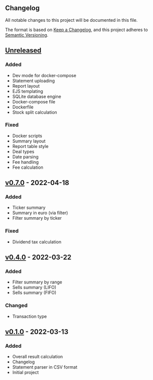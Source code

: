 ## Changelog

All notable changes to this project will be documented in this file.

The format is based on [Keep a Changelog](https://keepachangelog.com/en/1.0.0/),
and this project adheres to [Semantic Versioning](https://semver.org/spec/v2.0.0.html).

## [Unreleased]

### Added

-   Dev mode for docker-compose
-   Statement uploading
-   Report layout
-   EJS templating
-   SQLite database engine
-   Docker-compose file
-   Dockerfile
-   Stock split calculation

### Fixed

-   Docker scripts
-   Summary layout
-   Report table style
-   Deal types
-   Date parsing
-   Fee handling
-   Fee calculation

## [v0.7.0] - 2022-04-18

### Added

-   Ticker summary
-   Summary in euro (via filter)
-   Filter summary by ticker

### Fixed

-   Dividend tax calculation

## [v0.4.0] - 2022-03-22

### Added

-   Filter summary by range
-   Sells summary (LIFO)
-   Sells summary (FIFO)

### Changed

-   Transaction type

## [v0.1.0] - 2022-03-13

### Added

-   Overall result calculation
-   Changelog
-   Statement parser in CSV format
-   Initial project

[unreleased]: https://github.com/pavelgrin/revolut_investments/compare/v0.7.0...HEAD
[v0.7.0]: https://github.com/pavelgrin/revolut_investments/compare/v0.4.0...v0.7.0
[v0.4.0]: https://github.com/pavelgrin/revolut_investments/compare/v0.1.0...v0.4.0
[v0.1.0]: https://github.com/pavelgrin/revolut_investments/releases/v0.1.0
